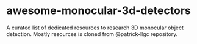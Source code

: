 # awesome-monocular-3d-detectors
A curated list of dedicated resources to research 3D monocular object detection. Mostly resources is cloned from @patrick-llgc repository.
